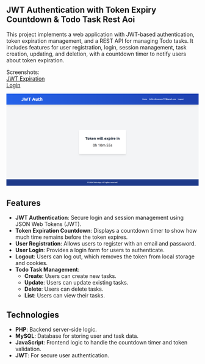 ## JWT Authentication with Token Expiry Countdown & Todo Task Rest Aoi

This project implements a web application with JWT-based authentication, token expiration management, and a REST API for managing Todo tasks. It includes features for user registration, login, session management, task creation, updating, and deletion, with a countdown timer to notify users about token expiration.

Screenshots:    
[JWT Expiration](https://github.com/DimaWide/01-pet-todo-auth-jwt-php-react/blob/main/public/img/jwt.png)     
[Login](https://github.com/DimaWide/01-pet-todo-auth-jwt-php-react/blob/main/public/img/login.png) 

![Main](https://github.com/DimaWide/01-pet-todo-auth-jwt-php-react/blob/main/public/img/jwt.png)

## Features

- **JWT Authentication**: Secure login and session management using JSON Web Tokens (JWT).
- **Token Expiration Countdown**: Displays a countdown timer to show how much time remains before the token expires.
- **User Registration**: Allows users to register with an email and password.
- **User Login**: Provides a login form for users to authenticate.
- **Logout**: Users can log out, which removes the token from local storage and cookies.
- **Todo Task Management**:
  - **Create**: Users can create new tasks.
  - **Update**: Users can update existing tasks.
  - **Delete**: Users can delete tasks.
  - **List**: Users can view their tasks.

## Technologies

- **PHP**: Backend server-side logic.
- **MySQL**: Database for storing user and task data.
- **JavaScript**: Frontend logic to handle the countdown timer and token validation.
- **JWT**: For secure user authentication.
